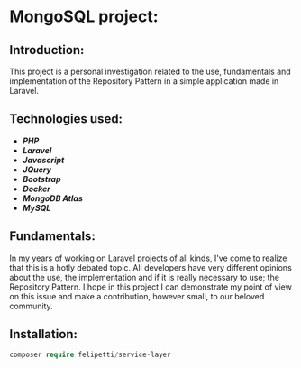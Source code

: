 # MongoSQL project:

## Introduction:

This project is a personal investigation related to the use, fundamentals and implementation of the Repository Pattern in a simple application made in Laravel. 

## Technologies used:

* _**PHP**_
* _**Laravel**_
* _**Javascript**_
* _**JQuery**_
* _**Bootstrap**_
* _**Docker**_
* _**MongoDB Atlas**_
* _**MySQL**_

## Fundamentals:

In my years of working on Laravel projects of all kinds, I've come to realize that this is a hotly debated topic.
All developers have very different opinions about the use, the implementation and if it is really necessary to use; the Repository Pattern.
I hope in this project I can demonstrate my point of view on this issue and make a contribution, however small, to our beloved community.



## Installation:

```php
composer require felipetti/service-layer
```

